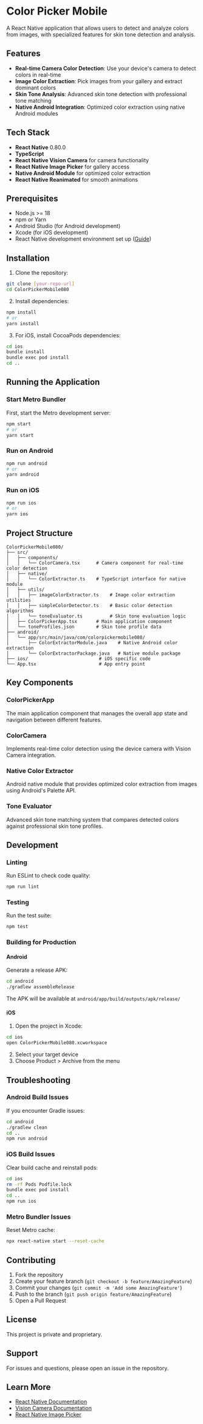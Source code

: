 # Color Picker Mobile

A React Native application that allows users to detect and analyze colors from images, with specialized features for skin tone detection and analysis.

## Features

- **Real-time Camera Color Detection**: Use your device's camera to detect colors in real-time
- **Image Color Extraction**: Pick images from your gallery and extract dominant colors
- **Skin Tone Analysis**: Advanced skin tone detection with professional tone matching
- **Native Android Integration**: Optimized color extraction using native Android modules

## Tech Stack

- **React Native** 0.80.0
- **TypeScript**
- **React Native Vision Camera** for camera functionality
- **React Native Image Picker** for gallery access
- **Native Android Module** for optimized color extraction
- **React Native Reanimated** for smooth animations

## Prerequisites

- Node.js >= 18
- npm or Yarn
- Android Studio (for Android development)
- Xcode (for iOS development)
- React Native development environment set up ([Guide](https://reactnative.dev/docs/set-up-your-environment))

## Installation

1. Clone the repository:
```bash
git clone [your-repo-url]
cd ColorPickerMobile080
```

2. Install dependencies:
```bash
npm install
# or
yarn install
```

3. For iOS, install CocoaPods dependencies:
```bash
cd ios
bundle install
bundle exec pod install
cd ..
```

## Running the Application

### Start Metro Bundler

First, start the Metro development server:

```bash
npm start
# or
yarn start
```

### Run on Android

```bash
npm run android
# or
yarn android
```

### Run on iOS

```bash
npm run ios
# or
yarn ios
```

## Project Structure

```
ColorPickerMobile080/
├── src/
│   ├── components/
│   │   └── ColorCamera.tsx      # Camera component for real-time color detection
│   ├── native/
│   │   └── ColorExtractor.ts    # TypeScript interface for native module
│   ├── utils/
│   │   ├── imageColorExtractor.ts    # Image color extraction utilities
│   │   ├── simpleColorDetector.ts    # Basic color detection algorithms
│   │   └── toneEvaluator.ts          # Skin tone evaluation logic
│   ├── ColorPickerApp.tsx       # Main application component
│   └── toneProfiles.json        # Skin tone profile data
├── android/
│   └── app/src/main/java/com/colorpickermobile080/
│       ├── ColorExtractorModule.java    # Native Android color extraction
│       └── ColorExtractorPackage.java   # Native module package
├── ios/                          # iOS specific code
└── App.tsx                       # App entry point
```

## Key Components

### ColorPickerApp
The main application component that manages the overall app state and navigation between different features.

### ColorCamera
Implements real-time color detection using the device camera with Vision Camera integration.

### Native Color Extractor
Android native module that provides optimized color extraction from images using Android's Palette API.

### Tone Evaluator
Advanced skin tone matching system that compares detected colors against professional skin tone profiles.

## Development

### Linting

Run ESLint to check code quality:

```bash
npm run lint
```

### Testing

Run the test suite:

```bash
npm test
```

### Building for Production

#### Android

Generate a release APK:

```bash
cd android
./gradlew assembleRelease
```

The APK will be available at `android/app/build/outputs/apk/release/`

#### iOS

1. Open the project in Xcode:
```bash
cd ios
open ColorPickerMobile080.xcworkspace
```

2. Select your target device
3. Choose Product > Archive from the menu

## Troubleshooting

### Android Build Issues

If you encounter Gradle issues:
```bash
cd android
./gradlew clean
cd ..
npm run android
```

### iOS Build Issues

Clear build cache and reinstall pods:
```bash
cd ios
rm -rf Pods Podfile.lock
bundle exec pod install
cd ..
npm run ios
```

### Metro Bundler Issues

Reset Metro cache:
```bash
npx react-native start --reset-cache
```

## Contributing

1. Fork the repository
2. Create your feature branch (`git checkout -b feature/AmazingFeature`)
3. Commit your changes (`git commit -m 'Add some AmazingFeature'`)
4. Push to the branch (`git push origin feature/AmazingFeature`)
5. Open a Pull Request

## License

This project is private and proprietary.

## Support

For issues and questions, please open an issue in the repository.

## Learn More

- [React Native Documentation](https://reactnative.dev/docs/getting-started)
- [Vision Camera Documentation](https://react-native-vision-camera.com/)
- [React Native Image Picker](https://github.com/react-native-image-picker/react-native-image-picker)